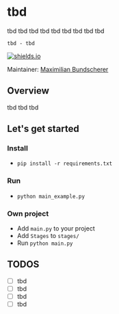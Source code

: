 # tbd

tbd tbd tbd tbd tbd tbd tbd tbd tbd

``tbd - tbd``

[![shields.io](https://img.shields.io/badge/license-Apache2-blue.svg)](http://www.apache.org/licenses/LICENSE-2.0.txt)

Maintainer: [Maximilian Bundscherer](https://bundscherer-online.de)

## Overview

tbd tbd tbd

## Let's get started

### Install

- `pip install -r requirements.txt`

### Run

- `python main_example.py`

### Own project

- Add `main.py` to your project
- Add `Stages` to `stages/`
- Run `python main.py`

## TODOS

- [ ] tbd
- [ ] tbd
- [ ] tbd
- [ ] tbd 